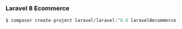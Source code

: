 ### Laravel 8 Ecommerce 

```php 
$ composer create-project laravel/laravel:^8.0 laravel8ecommerce

```
